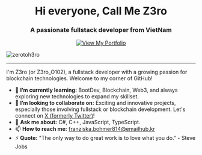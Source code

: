<h1 align="center">Hi everyone, Call Me Z3ro</h1>
<h3 align="center">A passionate fullstack developer from VietNam</h3>

<p align="center">
  <a href="https://my-profile-beta-seven.vercel.app/" target="_blank">
    <img src="https://img.shields.io/badge/View%20My%20Pixel%20Portfolio-Z3ro__OS-1a1a2e?style=for-the-badge&logo=ko-fi&logoColor=white&labelColor=ffcb2b" alt="View My Portfolio"/>
  </a>
</p>

<p align="left"> <img src="https://komarev.com/ghpvc/?username=zerotoh3ro&label=Profile%20views&color=0e75b6&style=flat" alt="zerotoh3ro" /> </p>

---

I'm Z3ro (or Z3ro_O102), a fullstack developer with a growing passion for blockchain technologies. Welcome to my corner of GitHub!

- 🌱 **I’m currently learning:** BootDev, Blockchain, Web3, and always exploring new technologies to expand my skillset.
- 👯 **I’m looking to collaborate on:** Exciting and innovative projects, especially those involving fullstack or blockchain development. Let's connect on [X (formerly Twitter)](https://x.com/Z3ro_0102)!
- 💬 **Ask me about:** C#, C++, JavaScript, TypeScript.
- 📫 **How to reach me:** franziska.bohmer814@emailhub.kr
- ⚡ **Quote:** "The only way to do great work is to love what you do." - Steve Jobs
